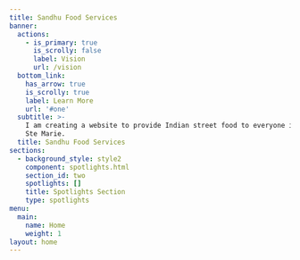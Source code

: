 ```yaml
---
title: Sandhu Food Services
banner:
  actions:
    - is_primary: true
      is_scrolly: false
      label: Vision
      url: /vision
  bottom_link:
    has_arrow: true
    is_scrolly: true
    label: Learn More
    url: '#one'
  subtitle: >-
    I am creating a website to provide Indian street food to everyone in Sault
    Ste Marie.
  title: Sandhu Food Services
sections:
  - background_style: style2
    component: spotlights.html
    section_id: two
    spotlights: []
    title: Spotlights Section
    type: spotlights
menu:
  main:
    name: Home
    weight: 1
layout: home
---
```


